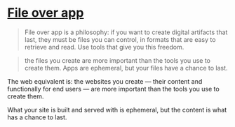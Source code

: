 # [File over app](https://stephango.com/file-over-app)

> File over app is a philosophy: if you want to create digital artifacts that last, they must be files you can control, in formats that are easy to retrieve and read. Use tools that give you this freedom.

> the files you create are more important than the tools you use to create them. Apps are ephemeral, but your files have a chance to last.

The web equivalent is: the websites you create — their content and functionally for end users — are more important than the tools you use to create them.

What your site is built and served with is ephemeral, but the content is what has a chance to last. 

